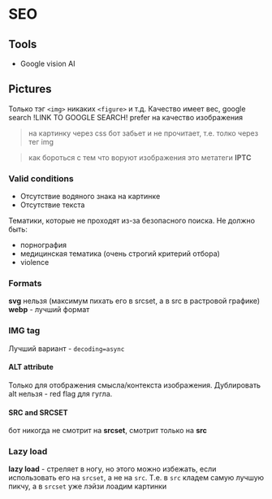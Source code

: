# SEO

## Tools

- Google vision AI

## Pictures

Только тэг `<img>` никаких `<figure>` и т.д.
Качество имеет вес, google search !LINK TO GOOGLE SEARCH! prefer на качество изображения

> на картинку через css бот забьет и не прочитает, т.е. толко через тег img

> как бороться с тем что воруют изображения это метатеги **IPTC**

### Valid conditions 

- Отсутствие водяного знака на картинке
- Отсутствие текста

Тематики, которые не проходят из-за безопасного поиска. Не должно быть:
- порнография
- медицинская тематика (очень строгий критерий отбора)
- violence

### Formats

**svg** нельзя (максимум пихать его в srcset, а в src в растровой графике)
**webp** - лучший формат

### IMG tag

Лучший вариант - `decoding=async`

#### ALT attribute

Только для отображения смысла/контекста изображения. Дублировать alt нельзя -  red flag для гугла.

#### SRC and SRCSET

бот никогда не смотрит на **srcset**, смотрит только на **src**

### Lazy load

**lazy load** - стреляет в ногу, но этого можно избежать, если использовать его на `srcset`, а не на `src`. Т.е. в `src` кладем самую лучшую пикчу, а в `srcset` уже лэйзи лоадим картинки

